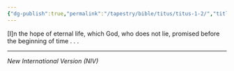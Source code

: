 ```yaml
---
{"dg-publish":true,"permalink":"/tapestry/bible/titus/titus-1-2/","title":"Titus 1:2","hide":true,"tags":["bible-verse"],"dgHomeLink":true,"dgShowLocalGraph":true,"dgEnableSearch":true}
---
```


 [I]n the hope of eternal life, which God, who does not lie, promised before the beginning of time . . .

---
*New International Version (NIV)*

